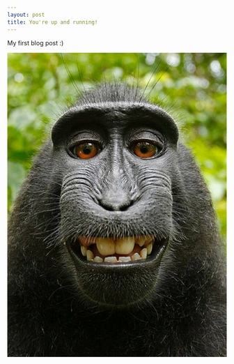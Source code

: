 ```yaml
---
layout: post
title: You're up and running!
---
```


My first blog post :)

![monkey](/images/monkey.jpg)